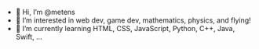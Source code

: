 - 👋 Hi, I’m @metens
- 👀 I’m interested in web dev, game dev, mathematics, physics, and flying!
- 🌱 I’m currently learning HTML, CSS, JavaScript, Python, C++, Java, Swift, ...

<!---
metens/metens is a ✨ special ✨ repository because its `README.md` (this file) appears on your GitHub profile.
You can click the Preview link to take a look at your changes.
--->
